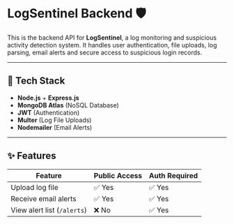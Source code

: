 # LogSentinel Backend 🛡️

This is the backend API for **LogSentinel**, a log monitoring and suspicious activity detection system. It handles user authentication, file uploads, log parsing, email alerts and secure access to suspicious login records.

---

## 🔧 Tech Stack

- **Node.js** + **Express.js**
- **MongoDB Atlas** (NoSQL Database)
- **JWT** (Authentication)
- **Multer** (Log File Uploads)
- **Nodemailer** (Email Alerts)

---

## ✨ Features

| Feature                     | Public Access | Auth Required |
|----------------------------|---------------|----------------|
| Upload log file            | ✅ Yes        | ✅ Yes         |
| Receive email alerts       | ✅ Yes        | ✅ Yes         |
| View alert list (`/alerts`) | ❌ No         | ✅ Yes         |



